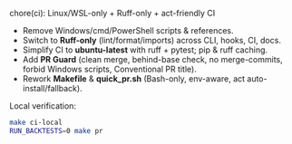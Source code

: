 chore(ci): Linux/WSL-only + Ruff-only + act-friendly CI

- Remove Windows/cmd/PowerShell scripts & references.
- Switch to **Ruff-only** (lint/format/imports) across CLI, hooks, CI, docs.
- Simplify CI to **ubuntu-latest** with ruff + pytest; pip & ruff caching.
- Add **PR Guard** (clean merge, behind-base check, no merge-commits, forbid Windows scripts, Conventional PR title).
- Rework **Makefile** & **quick_pr.sh** (Bash-only, env-aware, act auto-install/fallback).

Local verification:
```bash
make ci-local
RUN_BACKTESTS=0 make pr
```
